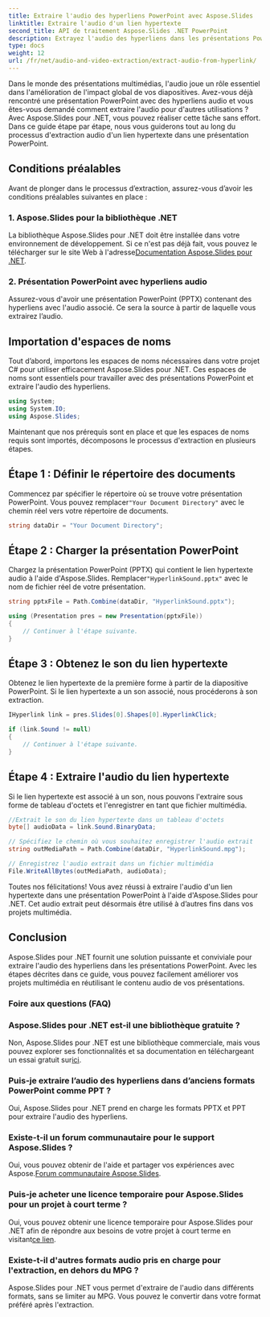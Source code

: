 ```yaml
---
title: Extraire l'audio des hyperliens PowerPoint avec Aspose.Slides
linktitle: Extraire l'audio d'un lien hypertexte
second_title: API de traitement Aspose.Slides .NET PowerPoint
description: Extrayez l'audio des hyperliens dans les présentations PowerPoint à l'aide d'Aspose.Slides pour .NET. Améliorez vos projets multimédias sans effort.
type: docs
weight: 12
url: /fr/net/audio-and-video-extraction/extract-audio-from-hyperlink/
---
```


Dans le monde des présentations multimédias, l'audio joue un rôle essentiel dans l'amélioration de l'impact global de vos diapositives. Avez-vous déjà rencontré une présentation PowerPoint avec des hyperliens audio et vous êtes-vous demandé comment extraire l'audio pour d'autres utilisations ? Avec Aspose.Slides pour .NET, vous pouvez réaliser cette tâche sans effort. Dans ce guide étape par étape, nous vous guiderons tout au long du processus d'extraction audio d'un lien hypertexte dans une présentation PowerPoint.

## Conditions préalables

Avant de plonger dans le processus d’extraction, assurez-vous d’avoir les conditions préalables suivantes en place :

### 1. Aspose.Slides pour la bibliothèque .NET

 La bibliothèque Aspose.Slides pour .NET doit être installée dans votre environnement de développement. Si ce n'est pas déjà fait, vous pouvez le télécharger sur le site Web à l'adresse[Documentation Aspose.Slides pour .NET](https://reference.aspose.com/slides/net/).

### 2. Présentation PowerPoint avec hyperliens audio

Assurez-vous d'avoir une présentation PowerPoint (PPTX) contenant des hyperliens avec l'audio associé. Ce sera la source à partir de laquelle vous extrairez l’audio.

## Importation d'espaces de noms

Tout d’abord, importons les espaces de noms nécessaires dans votre projet C# pour utiliser efficacement Aspose.Slides pour .NET. Ces espaces de noms sont essentiels pour travailler avec des présentations PowerPoint et extraire l'audio des hyperliens.

```csharp
using System;
using System.IO;
using Aspose.Slides;
```

Maintenant que nos prérequis sont en place et que les espaces de noms requis sont importés, décomposons le processus d'extraction en plusieurs étapes.

## Étape 1 : Définir le répertoire des documents

 Commencez par spécifier le répertoire où se trouve votre présentation PowerPoint. Vous pouvez remplacer`"Your Document Directory"` avec le chemin réel vers votre répertoire de documents.

```csharp
string dataDir = "Your Document Directory";
```

## Étape 2 : Charger la présentation PowerPoint

 Chargez la présentation PowerPoint (PPTX) qui contient le lien hypertexte audio à l'aide d'Aspose.Slides. Remplacer`"HyperlinkSound.pptx"` avec le nom de fichier réel de votre présentation.

```csharp
string pptxFile = Path.Combine(dataDir, "HyperlinkSound.pptx");

using (Presentation pres = new Presentation(pptxFile))
{
    // Continuer à l'étape suivante.
}
```

## Étape 3 : Obtenez le son du lien hypertexte

Obtenez le lien hypertexte de la première forme à partir de la diapositive PowerPoint. Si le lien hypertexte a un son associé, nous procéderons à son extraction.

```csharp
IHyperlink link = pres.Slides[0].Shapes[0].HyperlinkClick;

if (link.Sound != null)
{
    // Continuer à l'étape suivante.
}
```

## Étape 4 : Extraire l'audio du lien hypertexte

Si le lien hypertexte est associé à un son, nous pouvons l'extraire sous forme de tableau d'octets et l'enregistrer en tant que fichier multimédia.

```csharp
//Extrait le son du lien hypertexte dans un tableau d'octets
byte[] audioData = link.Sound.BinaryData;

// Spécifiez le chemin où vous souhaitez enregistrer l'audio extrait
string outMediaPath = Path.Combine(dataDir, "HyperlinkSound.mpg");

// Enregistrez l'audio extrait dans un fichier multimédia
File.WriteAllBytes(outMediaPath, audioData);
```

Toutes nos félicitations! Vous avez réussi à extraire l'audio d'un lien hypertexte dans une présentation PowerPoint à l'aide d'Aspose.Slides pour .NET. Cet audio extrait peut désormais être utilisé à d’autres fins dans vos projets multimédia.

## Conclusion

Aspose.Slides pour .NET fournit une solution puissante et conviviale pour extraire l'audio des hyperliens dans les présentations PowerPoint. Avec les étapes décrites dans ce guide, vous pouvez facilement améliorer vos projets multimédia en réutilisant le contenu audio de vos présentations.

### Foire aux questions (FAQ)

### Aspose.Slides pour .NET est-il une bibliothèque gratuite ?
 Non, Aspose.Slides pour .NET est une bibliothèque commerciale, mais vous pouvez explorer ses fonctionnalités et sa documentation en téléchargeant un essai gratuit sur[ici](https://releases.aspose.com/).

### Puis-je extraire l’audio des hyperliens dans d’anciens formats PowerPoint comme PPT ?
Oui, Aspose.Slides pour .NET prend en charge les formats PPTX et PPT pour extraire l'audio des hyperliens.

### Existe-t-il un forum communautaire pour le support Aspose.Slides ?
 Oui, vous pouvez obtenir de l'aide et partager vos expériences avec Aspose.[Forum communautaire Aspose.Slides](https://forum.aspose.com/).

### Puis-je acheter une licence temporaire pour Aspose.Slides pour un projet à court terme ?
 Oui, vous pouvez obtenir une licence temporaire pour Aspose.Slides pour .NET afin de répondre aux besoins de votre projet à court terme en visitant[ce lien](https://purchase.aspose.com/temporary-license/).

### Existe-t-il d'autres formats audio pris en charge pour l'extraction, en dehors du MPG ?
Aspose.Slides pour .NET vous permet d'extraire de l'audio dans différents formats, sans se limiter au MPG. Vous pouvez le convertir dans votre format préféré après l'extraction.
